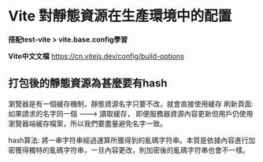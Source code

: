 # Vite 對靜態資源在生產環境中的配置

**搭配test-vite > vite.base.config學習**

**Vite中文文檔**
https://cn.vitejs.dev/config/build-options

## 打包後的靜態資源為甚麼要有hash
瀏覽器是有一個緩存機制，靜態資源名字只要不改，就會直接使用緩存
刷新頁面: 如果請求的名字同一個 ---> 讀取緩存，
即便服務器資源內容更新但用戶仍使用瀏覽器端緩存檔案，所以我們要盡量避免名字一致。

hash算法: 將一串字符串經過運算所獲得到的亂碼字符串。本質是依據內容進行加密獲得獨特的亂碼字符串，一旦內容更改，則加密後的亂碼字符串也會不一樣。